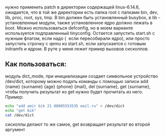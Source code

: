 нужно применить patch в директории содержащей linux-6.14.6, ожидается, что в той же директории есть папка root с папками bin, dev, lib, proc, root, sys, tmp. В bin должен быть установленный busybox, в lib - установленные модули, также установленное ядро должно лежать в boot. Можно использоваться defconfig, но в моем варианте используется подправленный tinyconfig. Остается запустить start.sh с нужным флагом, если надо (  если пересобирали ядро), или просто запустить строчку с qemu из start.sh, если запускается с готовым initramfs и ядром. В руте у меня лежит пример вызовов сисколлов.

## Как пользоваться:
модуль dict_mode, при инициализации создает символьное устройство /dev/dict, которому можно подать команды с помощью записи
add {name} {surname} {age} {phone} {mail}, del {surname}, get {surname}, чтобы получить результат из get нужно будет прочитать из него.
Пример:
```bash
echo "add amir bik 21 88005553535 mail.ru" > /dev/dict
echo "get bik"
cat /dev/dict
```
сисколлы делают то же самое, get возвращает результат во второй аргумент

